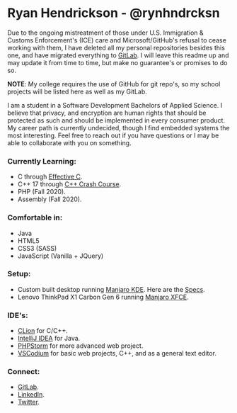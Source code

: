 # Ryan Hendrickson - @rynhndrcksn

Due to the ongoing mistreatment of those under U.S. Immigration & Customs Enforcement's (ICE) care and Microsoft/GitHub's refusal to cease working with them, I have deleted all my personal repositories besides this one, and have migrated everything to [GitLab](https://gitlab.com/rynhndrcksn). I will leave this readme up and may update it from time to time, but make no guarantee's or promises to do so.

**NOTE**: My college requires the use of GitHub for git repo's, so my school projects will be listed here as well as my GitLab.

I am a student in a Software Development Bachelors of Applied Science. I believe that privacy, and encryption are human rights that should be protected as such and should be implemented in every consumer product. My career path is currently undecided, though I find embedded systems the most interesting. Feel free to reach out if you have questions or I may be able to collaborate with you on something.

### Currently Learning:
- C through [Effective C](https://nostarch.com/Effective_C).
- C++ 17 through [C++ Crash Course](https://nostarch.com/cppcrashcourse).
- PHP (Fall 2020).
- Assembly (Fall 2020).

### Comfortable in:
- Java
- HTML5
- CSS3 (SASS)
- JavaScript (Vanilla + JQuery)

### Setup:
- Custom built desktop running [Manjaro KDE](https://manjaro.org/). Here are the [Specs](https://pcpartpicker.com/user/leaderelrond/saved/smtL23).
- Lenovo ThinkPad X1 Carbon Gen 6 running [Manjaro XFCE](https://manjaro.org/).

### IDE's:
- [CLion](https://www.jetbrains.com/clion/) for C/C++.
- [IntelliJ IDEA](https://www.jetbrains.com/idea/) for Java.
- [PHPStorm](https://www.jetbrains.com/phpstorm/) for more advanced web project.
- [VSCodium](https://vscodium.com/) for basic web projects, C++, and as a general text editor.

### Connect:
- [GitLab](https://gitlab.com/rynhndrcksn).
- [LinkedIn](https://www.linkedin.com/in/rynhndrcksn/).
- [Twitter](https://twitter.com/leaderelrond).
